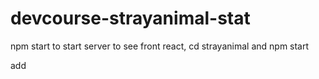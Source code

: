 # devcourse-strayanimal-stat

npm start to start server
to see front react, cd strayanimal and npm start

add
